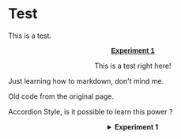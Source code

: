 # Test
This is a test.


<p align="center"><font face="Arial">
							<a href="visual.htm"><span style="font-weight: 700">
							Experiment 1</span></a></font></p>
              
<!--- is this actually a comment ? --->

<center>This is a test right here!</center>

Just learning how to markdown, don't mind me.


Old code from the original page. 

<!---                            
<p align="center"><font face="Arial">
							<a href="visual2.htm"><span style="font-weight: 700">
							Experiment 2</span></a></font></p>
--->
<!---              
<p align="center"><font face="Arial">
							<a href="visual3.htm"><span style="font-weight: 700">
							Experiment 3</span></a></font></p>              
--->




Accordion Style, is it possible to learn this power ?


<details><summary align = "center"><b>Experiment 1</b></summary>
<p>
<p align = "center"><b>
Adaptibility To Dynamic Content Changes
	</b></p>
	Lorem Ipsum. Lorem Ipsum. Lorem Ipsum. Lorem Ipsum. Lorem Ipsum.Lorem Ipsum. Lorem Ipsum.Lorem Ipsum.Lorem Ipsum. Lorem Ipsum. Lorem Ipsum. Lorem Ipsum. Lorem Ipsum. Lorem Ipsum.Lorem Ipsum. Lorem Ipsum.Lorem Ipsum.Lorem Ipsum. Lorem Ipsum. Lorem Ipsum. Lorem Ipsum. Lorem Ipsum. Lorem Ipsum.Lorem Ipsum. Lorem Ipsum.Lorem Ipsum.Lorem Ipsum. Lorem Ipsum. Lorem Ipsum. Lorem Ipsum. Lorem Ipsum. Lorem Ipsum.Lorem Ipsum. Lorem Ipsum.Lorem Ipsum.Lorem Ipsum. Lorem Ipsum. Lorem Ipsum. Lorem Ipsum. Lorem Ipsum. Lorem Ipsum.Lorem Ipsum. Lorem Ipsum.Lorem Ipsum.Lorem Ipsum. Lorem Ipsum. Lorem Ipsum. Lorem Ipsum. Lorem Ipsum. Lorem Ipsum.Lorem Ipsum. Lorem Ipsum.Lorem Ipsum.Lorem Ipsum.
	
<!--- Here, we compare the performances of incremental non-negative matrix factorization (INMF) and the conventional non-negative
matrix factorization (INMF) in adaptability to dynamic content changes. We have 2 videos which are made up of difference images. --->

<!---According to the videos above, it is clear that INMF outperforms NMF in this task. In the NMF video, it can be seen that NMF 
fails to  update the background model successfully. Because of this, after a mobile object stops and becomes a background 
object, it still exists in the second video. On the other hand, INMF successfully forms representations in which foreground
objects and background are seperated. --->

</p>
</details>


